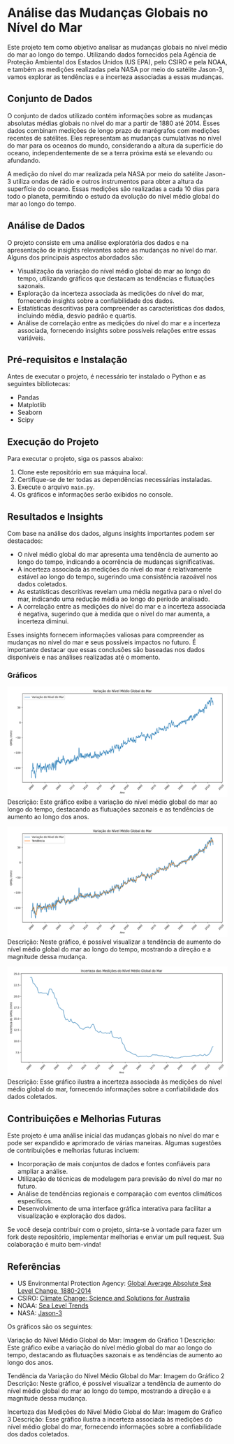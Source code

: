 # Análise das Mudanças Globais no Nível do Mar

Este projeto tem como objetivo analisar as mudanças globais no nível médio do mar ao longo do tempo. Utilizando dados fornecidos pela Agência de Proteção Ambiental dos Estados Unidos (US EPA), pelo CSIRO e pela NOAA, e também as medições realizadas pela NASA por meio do satélite Jason-3, vamos explorar as tendências e a incerteza associadas a essas mudanças.

## Conjunto de Dados

O conjunto de dados utilizado contém informações sobre as mudanças absolutas médias globais no nível do mar a partir de 1880 até 2014. Esses dados combinam medições de longo prazo de marégrafos com medições recentes de satélites. Eles representam as mudanças cumulativas no nível do mar para os oceanos do mundo, considerando a altura da superfície do oceano, independentemente de se a terra próxima está se elevando ou afundando.

A medição do nível do mar realizada pela NASA por meio do satélite Jason-3 utiliza ondas de rádio e outros instrumentos para obter a altura da superfície do oceano. Essas medições são realizadas a cada 10 dias para todo o planeta, permitindo o estudo da evolução do nível médio global do mar ao longo do tempo.

## Análise de Dados

O projeto consiste em uma análise exploratória dos dados e na apresentação de insights relevantes sobre as mudanças no nível do mar. Alguns dos principais aspectos abordados são:

- Visualização da variação do nível médio global do mar ao longo do tempo, utilizando gráficos que destacam as tendências e flutuações sazonais.
- Exploração da incerteza associada às medições do nível do mar, fornecendo insights sobre a confiabilidade dos dados.
- Estatísticas descritivas para compreender as características dos dados, incluindo média, desvio padrão e quartis.
- Análise de correlação entre as medições do nível do mar e a incerteza associada, fornecendo insights sobre possíveis relações entre essas variáveis.

## Pré-requisitos e Instalação

Antes de executar o projeto, é necessário ter instalado o Python e as seguintes bibliotecas:

- Pandas
- Matplotlib
- Seaborn
- Scipy

## Execução do Projeto

Para executar o projeto, siga os passos abaixo:

1. Clone este repositório em sua máquina local.
2. Certifique-se de ter todas as dependências necessárias instaladas.
3. Execute o arquivo `main.py`.
4. Os gráficos e informações serão exibidos no console.

## Resultados e Insights

Com base na análise dos dados, alguns insights importantes podem ser destacados:

- O nível médio global do mar apresenta uma tendência de aumento ao longo do tempo, indicando a ocorrência de mudanças significativas.
- A incerteza associada às medições do nível do mar é relativamente estável ao longo do tempo, sugerindo uma consistência razoável nos dados coletados.
- As estatísticas descritivas revelam uma média negativa para o nível do mar, indicando uma redução média ao longo do período analisado.
- A correlação entre as medições do nível do mar e a incerteza associada é negativa, sugerindo que à medida que o nível do mar aumenta, a incerteza diminui.

Esses insights fornecem informações valiosas para compreender as mudanças no nível do mar e seus possíveis impactos no futuro. É importante destacar que essas conclusões são baseadas nos dados disponíveis e nas análises realizadas até o momento.

### Gráficos


![Gráfico 1](https://github.com/giovanipalo/global-sea-level-change-analysis/blob/main/Global%20Mean%20Sea%20Level%20Variation.png)
Descrição: Este gráfico exibe a variação do nível médio global do mar ao longo do tempo, destacando as flutuações sazonais e as tendências de aumento ao longo dos anos.


![Gráfico 2](https://github.com/giovanipalo/global-sea-level-change-analysis/blob/main/Trend%20of%20Global%20Mean%20Sea%20Level%20Variation.png)
Descrição: Neste gráfico, é possível visualizar a tendência de aumento do nível médio global do mar ao longo do tempo, mostrando a direção e a magnitude dessa mudança.


![Gráfico 3](https://github.com/giovanipalo/global-sea-level-change-analysis/blob/main/Uncertainty%20of%20Global%20Mean%20Sea%20Level%20Measurements.png)
Descrição: Esse gráfico ilustra a incerteza associada às medições do nível médio global do mar, fornecendo informações sobre a confiabilidade dos dados coletados.


## Contribuições e Melhorias Futuras

Este projeto é uma análise inicial das mudanças globais no nível do mar e pode ser expandido e aprimorado de várias maneiras. Algumas sugestões de contribuições e melhorias futuras incluem:

- Incorporação de mais conjuntos de dados e fontes confiáveis para ampliar a análise.
- Utilização de técnicas de modelagem para previsão do nível do mar no futuro.
- Análise de tendências regionais e comparação com eventos climáticos específicos.
- Desenvolvimento de uma interface gráfica interativa para facilitar a visualização e exploração dos dados.

Se você deseja contribuir com o projeto, sinta-se à vontade para fazer um fork deste repositório, implementar melhorias e enviar um pull request. Sua colaboração é muito bem-vinda!

## Referências

- US Environmental Protection Agency: [Global Average Absolute Sea Level Change, 1880-2014](https://www.epa.gov/climate-indicators/climate-change-indicators-sea-level)
- CSIRO: [Climate Change: Science and Solutions for Australia](https://www.csiro.au/en/Research/OandA/Areas/Assessing-our-climate/State-of-the-Climate-2016/Oceans/Sea-level)
- NOAA: [Sea Level Trends](https://tidesandcurrents.noaa.gov/sltrends/)
- NASA: [Jason-3](https://www.jpl.nasa.gov/missions/jason-3/)

Os gráficos são os seguintes:

Variação do Nível Médio Global do Mar: Imagem do Gráfico 1
Descrição: Este gráfico exibe a variação do nível médio global do mar ao longo do tempo, destacando as flutuações sazonais e as tendências de aumento ao longo dos anos.

Tendência da Variação do Nível Médio Global do Mar: Imagem do Gráfico 2
Descrição: Neste gráfico, é possível visualizar a tendência de aumento do nível médio global do mar ao longo do tempo, mostrando a direção e a magnitude dessa mudança.

Incerteza das Medições do Nível Médio Global do Mar: Imagem do Gráfico 3
Descrição: Esse gráfico ilustra a incerteza associada às medições do nível médio global do mar, fornecendo informações sobre a confiabilidade dos dados coletados.
